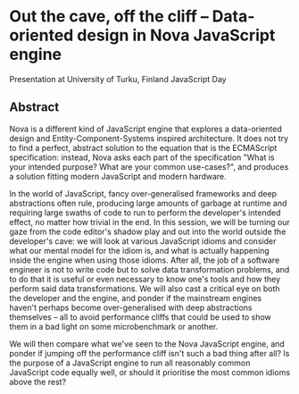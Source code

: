 # Out the cave, off the cliff – Data-oriented design in Nova JavaScript engine

Presentation at University of Turku, Finland JavaScript Day

## Abstract

Nova is a different kind of JavaScript engine that explores a data-oriented
design and Entity-Component-Systems inspired architecture. It does not try to
find a perfect, abstract solution to the equation that is the ECMAScript
specification: instead, Nova asks each part of the specification "What is your
intended purpose? What are your common use-cases?", and produces a solution
fitting modern JavaScript and modern hardware.

In the world of JavaScript, fancy over-generalised frameworks and deep
abstractions often rule, producing large amounts of garbage at runtime and
requiring large swaths of code to run to perform the developer's intended
effect, no matter how trivial in the end. In this session, we will be turning
our gaze from the code editor's shadow play and out into the world outside the
developer's cave: we will look at various JavaScript idioms and consider what
our mental model for the idiom is, and what is actually happening inside the
engine when using those idioms. After all, the job of a software engineer is not
to write code but to solve data transformation problems, and to do that it is
useful or even necessary to know one's tools and how they perform said data
transformations. We will also cast a critical eye on both the developer and the
engine, and ponder if the mainstream engines haven't perhaps become
over-generalised with deep abstractions themselves – all to avoid performance
cliffs that could be used to show them in a bad light on some microbenchmark or
another.

We will then compare what we've seen to the Nova JavaScript engine, and ponder
if jumping off the performance cliff isn't such a bad thing after all? Is the
purpose of a JavaScript engine to run all reasonably common JavaScript code
equally well, or should it prioritise the most common idioms above the rest?
